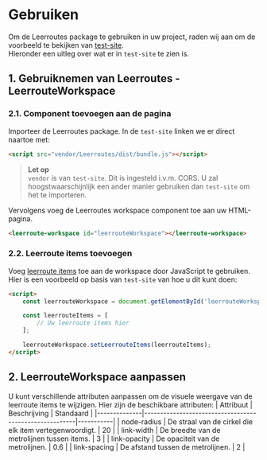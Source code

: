 # Gebruiken
Om de Leerroutes package te gebruiken in uw project, raden wij aan om de voorbeeld te bekijken van [test-site](../src/test-site/public/index.html). \
Hieronder een uitleg over wat er in `test-site` te zien is.

## 1. Gebruiknemen van Leerroutes - LeerrouteWorkspace
### 2.1. Component toevoegen aan de pagina
Importeer de Leerroutes package. In de `test-site` linken we er direct naartoe met:
```html
<script src="vendor/Leerroutes/dist/bundle.js"></script>
```
>**Let op** \
> `vendor` is van `test-site`. Dit is ingesteld i.v.m. CORS. U zal hoogstwaarschijnlijk een ander manier gebruiken dan `test-site` om het te importeren.

Vervolgens voeg de Leerroutes workspace component toe aan uw HTML-pagina.

```html
<leerroute-workspace id="leerrouteWorkspace"></leerroute-workspace>
```

### 2.2. Leerroute items toevoegen
Voeg [leerroute items](./leerrouteitem.md) toe aan de workspace door JavaScript te gebruiken. Hier is een voorbeeld op basis van `test-site` van hoe u dit kunt doen:
```html
<script>
    const leerrouteWorkspace = document.getElementById('leerrouteWorkspace');

    const leerrouteItems = [
        // Uw leerroute items hier
    ];

    leerrouteWorkspace.setLeerrouteItems(leerrouteItems);
</script>
```

## 2. LeerrouteWorkspace aanpassen
U kunt verschillende attributen aanpassen om de visuele weergave van de leerroute items te wijzigen. Hier zijn de beschikbare attributen:
| Attribuut    | Beschrijving                                           | Standaard |
|--------------|--------------------------------------------------------|-----------|
| node-radius  | De straal van de cirkel die elk item vertegenwoordigt. | 20        |
| link-width   | De breedte van de metrolijnen tussen items.            | 3         |
| link-opacity | De opaciteit van de metrolijnen.                       | 0.6       |
| link-spacing | De afstand tussen de metrolijnen.                      | 2         |

